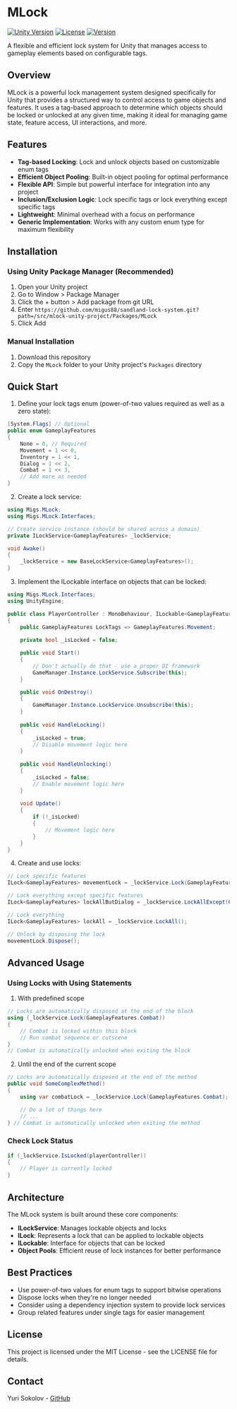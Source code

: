 # MLock

[![Unity Version](https://img.shields.io/badge/Unity-2022.3+-blue.svg)](https://unity.com/releases/editor/whats-new/2022.3.0)
[![License](https://img.shields.io/badge/License-MIT-green.svg)](LICENSE)
[![Version](https://img.shields.io/badge/Version-1.0.0-blue.svg)](src/mlock-unity-project/Packages/MLock/package.json)

A flexible and efficient lock system for Unity that manages access to gameplay elements based on configurable tags.

## Overview

MLock is a powerful lock management system designed specifically for Unity that provides a structured way to control access to game objects and features. It uses a tag-based approach to determine which objects should be locked or unlocked at any given time, making it ideal for managing game state, feature access, UI interactions, and more.

## Features

- **Tag-based Locking**: Lock and unlock objects based on customizable enum tags
- **Efficient Object Pooling**: Built-in object pooling for optimal performance
- **Flexible API**: Simple but powerful interface for integration into any project
- **Inclusion/Exclusion Logic**: Lock specific tags or lock everything except specific tags
- **Lightweight**: Minimal overhead with a focus on performance
- **Generic Implementation**: Works with any custom enum type for maximum flexibility

## Installation

### Using Unity Package Manager (Recommended)

1. Open your Unity project
2. Go to Window > Package Manager
3. Click the + button > Add package from git URL
4. Enter `https://github.com/migus88/sandland-lock-system.git?path=/src/mlock-unity-project/Packages/MLock`
5. Click Add

### Manual Installation

1. Download this repository
2. Copy the `MLock` folder to your Unity project's `Packages` directory

## Quick Start

1. Define your lock tags enum (power-of-two values required as well as a zero state):

```csharp
[System.Flags] // Optional
public enum GameplayFeatures
{
    None = 0, // Required
    Movement = 1 << 0,
    Inventory = 1 << 1,
    Dialog = 1 << 2,
    Combat = 1 << 3,
    // Add more as needed
}
```

2. Create a lock service:

```csharp
using Migs.MLock;
using Migs.MLock.Interfaces;

// Create service instance (should be shared across a domain)
private ILockService<GameplayFeatures> _lockService;

void Awake()
{
    _lockService = new BaseLockService<GameplayFeatures>();
}
```

3. Implement the ILockable interface on objects that can be locked:

```csharp
using Migs.MLock.Interfaces;
using UnityEngine;

public class PlayerController : MonoBehaviour, ILockable<GameplayFeatures>
{
    public GameplayFeatures LockTags => GameplayFeatures.Movement;
    
    private bool _isLocked = false;

    public void Start()
    {
        // Don't actually do that - use a proper DI framework
        GameManager.Instance.LockService.Subscribe(this);
    }

    public void OnDestroy()
    {
        GameManager.Instance.LockService.Unsubscribe(this);
    }
    
    public void HandleLocking()
    {
        _isLocked = true;
        // Disable movement logic here
    }
    
    public void HandleUnlocking()
    {
        _isLocked = false;
        // Enable movement logic here
    }
    
    void Update()
    {
        if (!_isLocked)
        {
            // Movement logic here
        }
    }
}
```

4. Create and use locks:

```csharp
// Lock specific features
ILock<GameplayFeatures> movementLock = _lockService.Lock(GameplayFeatures.Movement);

// Lock everything except specific features
ILock<GameplayFeatures> lockAllButDialog = _lockService.LockAllExcept(GameplayFeatures.Dialog);

// Lock everything
ILock<GameplayFeatures> lockAll = _lockService.LockAll();

// Unlock by disposing the lock
movementLock.Dispose();
```

## Advanced Usage

### Using Locks with Using Statements

1. With predefined scope
```csharp
// Locks are automatically disposed at the end of the block
using (_lockService.Lock(GameplayFeatures.Combat))
{
    // Combat is locked within this block
    // Run combat sequence or cutscene
}
// Combat is automatically unlocked when exiting the block
```
2. Until the end of the current scope
```csharp
// Locks are automatically disposed at the end of the method
public void SomeComplexMethod()
{
    using var combatLock = _lockService.Lock(GameplayFeatures.Combat);

    // Do a lot of things here
    // ...
} // Combat is automatically unlocked when exiting the method
```

### Check Lock Status

```csharp
if (_lockService.IsLocked(playerController))
{
    // Player is currently locked
}
```

## Architecture

The MLock system is built around these core components:

- **ILockService**: Manages lockable objects and locks
- **ILock**: Represents a lock that can be applied to lockable objects
- **ILockable**: Interface for objects that can be locked
- **Object Pools**: Efficient reuse of lock instances for better performance

## Best Practices

- Use power-of-two values for enum tags to support bitwise operations
- Dispose locks when they're no longer needed
- Consider using a dependency injection system to provide lock services
- Group related features under single tags for easier management

## License

This project is licensed under the MIT License - see the LICENSE file for details.

## Contact

Yuri Sokolov - [GitHub](https://github.com/migus88) 